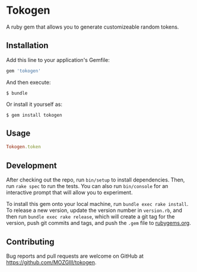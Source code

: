 # Tokogen

A ruby gem that allows you to generate customizeable random tokens.

## Installation

Add this line to your application's Gemfile:

```ruby
gem 'tokogen'
```

And then execute:

    $ bundle

Or install it yourself as:

    $ gem install tokogen

## Usage

```ruby
Tokogen.token
```

## Development

After checking out the repo, run `bin/setup` to install dependencies. Then, run `rake spec` to run the tests. You can also run `bin/console` for an interactive prompt that will allow you to experiment.

To install this gem onto your local machine, run `bundle exec rake install`. To release a new version, update the version number in `version.rb`, and then run `bundle exec rake release`, which will create a git tag for the version, push git commits and tags, and push the `.gem` file to [rubygems.org](https://rubygems.org).

## Contributing

Bug reports and pull requests are welcome on GitHub at https://github.com/MOZGIII/tokogen.

